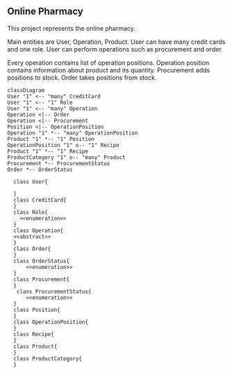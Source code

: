 ## Online Pharmacy
This project represents the online pharmacy.  

Main entities are User, Operation, Product. User can have many credit cards and one role. User can perform operations such as procurement and order.  

Every operation contains list of operation positions. Operation position contains information about product and its quantity.
Procurement adds positions to stock. Order takes positions from stock.  

```mermaid
classDiagram
User "1" <-- "many" CreditCard
User "1" <-- "1" Role
User "1" <-- "many" Operation
Operation <|-- Order
Operation <|-- Procurement
Position <|-- OperationPosition
Operation "1" *-- "many" OperationPosition
Product "1" *-- "1" Position
OperationPosition "1" o-- "1" Recipe
Product "1" *-- "1" Recipe
ProductCategory "1" o-- "many" Product
Procurement *-- ProcurementStatus
Order *-- OrderStatus

  class User{

  }
  class CreditCard{
  }
  class Role{
    <<enumeration>>
  }
  class Operation{
  <<abstract>>
  }
  class Order{
  }
  class OrderStatus{
      <<enumeration>>
  }
  class Procurement{
  }
   class ProcurementStatus{
      <<enumeration>>
  }
  class Position{
  }
  class OperationPosition{
  }
  class Recipe{
  }
  class Product{
  }
  class ProductCategory{
  }

            
```